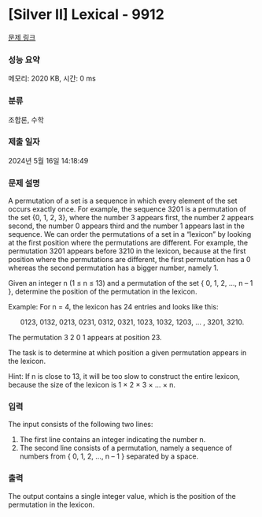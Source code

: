 # [Silver II] Lexical - 9912 

[문제 링크](https://www.acmicpc.net/problem/9912) 

### 성능 요약

메모리: 2020 KB, 시간: 0 ms

### 분류

조합론, 수학

### 제출 일자

2024년 5월 16일 14:18:49

### 문제 설명

<p>A permutation of a set is a sequence in which every element of the set occurs exactly once.  For example, the sequence 3201 is a permutation of the set {0, 1, 2, 3}, where the number 3 appears first, the number 2 appears second, the number 0 appears third and the number 1 appears last in the sequence.  We can order the permutations of a set in a “lexicon” by looking at the first position where the permutations are different.  For example, the permutation 3201 appears before 3210 in the lexicon, because at the first position where the permutations are different, the first permutation has a 0 whereas the second permutation has a bigger number, namely 1.</p>

<p>Given an integer n (1 ≤ n ≤ 13) and a permutation of the set { 0, 1, 2, …, n – 1 }, determine the position of the permutation in the lexicon.</p>

<p>Example: For n = 4, the lexicon has 24 entries and looks like this:</p>

<p style="text-align: center;">0123,   0132,   0213,   0231,   0312,   0321,   1023,   1032,   1203, … ,   3201,   3210.</p>

<p>The permutation 3 2 0 1 appears at position 23.</p>

<p>The task is to determine at which position a given permutation appears in the lexicon.</p>

<p>Hint: If n is close to 13, it will be too slow to construct the entire lexicon, because the size of the lexicon is 1 × 2 × 3 × ... × n.</p>

### 입력 

 <p>The input consists of the following two lines:</p>

<ol>
	<li>The first line contains an integer indicating the number n.</li>
	<li>The second line consists of a permutation, namely a sequence of numbers from { 0, 1, 2, …, n – 1 } separated by a space.</li>
</ol>

### 출력 

 <p>The output contains a single integer value, which is the position of the permutation in the lexicon.</p>

